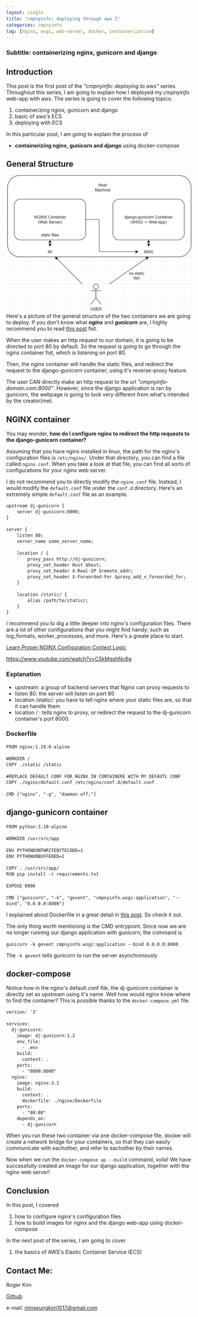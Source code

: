 ```yaml
---
layout: single
title: "cmpnyinfo: deploying through aws I"
categories: cmpnyinfo
tag: [nginx, wsgi, web-server, docker, containerization]
---
```

### Subtitle: containerizing nginx, gunicorn and django

## Introduction

This post is the first post of the _"cmpnyinfo: deploying to aws"_ series. Throughout this series, I am going to explain how I deployed my _cmpnyinfo_ web-app with aws. The series is going to cover the following topics:
1. containerizing nginx, gunicorn and django
2. basic of aws's ECS
3. deploying with ECS

In this particular post, I am going to explain the process of
- **containerizing nginx, gunicorn and django** using docker-compose

## General Structure
![](/assets/img/containers-general-struct.png)
Here's a picture of the general structure of the two containers we are going to deploy. If you don't know what ***nginx*** and ***gunicorn*** are, I highly recommend you to read [this post](https://rogerkimjazzlover.github.io/django/what-and-why-nginx-gunicorn/) fist.

When the user makes an http request to our domain, it is going to be directed to port 80 by default. So the request is going to go through the nginx container fist, which is listening on port 80.

Then, the nginx container will handle the static files, and redirect the request to the django-gunicorn container, using it's reverse-proxy feature.

The user CAN directly make an http request to the url _"cmpnyinfo-domain.com:8000"_. However, since the django application is ran by gunicorn, the webpage is going to look very different from what's intended by the creator(me).

## NGINX container

You may wonder, **how do I configure nginx to redirect the http requests to the django-gunicorn container?**

Assuming that you have nginx installed in linux, the path for the nginx's configuration files is `/etc/nginx/`. Under that directory, you can find a file called `nginx.conf`. When you take a look at that file, you can find all sorts of configurations for your nginx web server.

I do not recommend you to directly modify the `nginx.conf` file. Instead, I would modify the `default.conf` file under the `conf.d` directory. Here's an extremely simple `default.conf` file as an example.
```
upstream dj-gunicorn {
    server dj-gunicorn:8000;
}

server {
    listen 80;
    server_name some_server_name;

    location / {
        proxy_pass http://dj-gunicorn;
        proxy_set_header Host $host;
        proxy_set_header X-Real-IP $remote_addr;
        proxy_set_header X-Forwarded-For $proxy_add_x_forwarded_for;
    }
    
    location /static/ {
        alias /path/to/static/;
    }
}
```
I recommend you to dig a little deeper into nginx's configuration files. There are a lot of other configurations that you might find handy; such as log_formats, worker_processes, and more. Here's a greate place to start.

[Learn Proper NGINX Configuration Context Logic](https://www.youtube.com/watch?v=C5kMgshNc6g) 

https://www.youtube.com/watch?v=C5kMgshNc6g

### Explanation

 - upstream: a group of backend servers that Nginx can proxy requests to
 - listen 80: the server will listen on port 80
 - location /static/: you have to tell nginx where your static files are, so that it can handle them
 - location / : tells nginx to proxy, or redirect the request to the dj-gunicorn container's port 8000.

### Dockerfile
```
FROM nginx:1.19.0-alpine

WORKDIR /
COPY ./static /static

#REPLACE DEFAULT CONF FOR NGINX IN CONTAINERE WITH MY DEFAUTL CONF
COPY ./nginx/default.conf /etc/nginx/conf.d/default.conf

CMD ["nginx", "-g", "daemon off;"]
```

## django-gunicorn container
```
FROM python:3.10-alpine

WORKDIR /usr/src/app

ENV PYTHONDONTWRITEBYTECODE=1
ENV PYTHONUNBUFFERED=1

COPY . /usr/src/app/
RUN pip install -r requirements.txt

EXPOSE 8000

CMD ["gunicorn", "-k", "gevent", "cmpnyinfo.wsgi:application", "--bind", "0.0.0.0:8000"]
```
I explained about Dockerfile in a great detail in [this post](https://rogerkimjazzlover.github.io/cmpnyinfo/cmpnyinfo-containerizing/). So check it out.

The only thing worth mentioning is the CMD entrypoint. Since now we are no longer running our django application with gunicorn, the command is 

`gunicorn -k gevent cmpnyinfo.wsgi:application --bind 0.0.0.0:8000`

The `-k gevent` tells gunicorn to run the server asynchronously

## docker-compose

Notice how in the nginx's default.conf file, the dj-gunicorn container is directly set as upstream using it's name. Well how would nginx know where to find the container? This is possible thanks to the `docker-compose.yml` file.
```
version: '3'

services:
  dj-gunicorn:
    image: dj-gunicorn:1.2
    env_file:
      - .env
    build:
      context: .
    ports:
      - "8000:8000"
  nginx:
    image: nginx:3.1
    build: 
      context: .
      dockerfile: ./nginx/Dockerfile
    ports:
      - "80:80"
    depends_on:
      - dj-gunicorn
```
When you run these two container via one docker-compose file, docker will create a network bridge for your containers, so that they can easily communicate with eachother, and refer to eachother by their names.

Now when we run the `docker-compose up --build` command, voila! We have successfully created an image for our django application, together with the nginx web server!

## Conclusion

In this post, I covered
1. how to configure nginx's configuration files
2. how to build images for nginx and the django web-app using docker-compose

In the next post of the series, I am going to cover
1. the basics of AWS's Elastic Container Service (ECS)

## Contact Me:

Roger Kim

[Github](https://github.com/RogerKimJazzLover)

e-mail: <minseungkim1017@gmail.com> 